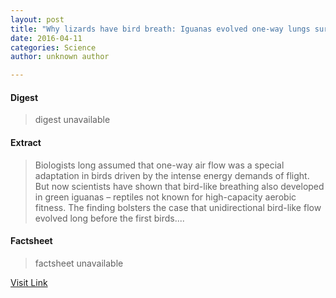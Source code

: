 ```yaml
---
layout: post
title: "Why lizards have bird breath: Iguanas evolved one-way lungs surprisingly like those of birds"
date: 2016-04-11
categories: Science
author: unknown author

---
```



#### Digest
>digest unavailable

#### Extract
>Biologists long assumed that one-way air flow was a special adaptation in birds driven by the intense energy demands of flight. But now scientists have shown that bird-like breathing also developed in green iguanas – reptiles not known for high-capacity aerobic fitness. The finding bolsters the case that unidirectional bird-like flow evolved long before the first birds....

#### Factsheet
>factsheet unavailable

[Visit Link](http://feeds.sciencedaily.com/~r/sciencedaily/~3/6FTTQTQ78vE/141117154614.htm)


